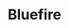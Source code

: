 ---
title: Bluefire
member_url: https://www.bluefirereader.com/index.html
geographies: ["Worldwide", "USA"]
based: ["USA"]
ig: [""] 
services: 
tags: ["Reading"]
categories: ["Technology providers"]
summary: "the company which is behind Bluefire Reader, a well-known EPUB reader in the USA. Note that for now, Bluefire Reader does not rely on the Readium toolkits and does not support the LCP DRM."
press:
active: true
layout: members
showReadTime: false
showDate: false
permalink: ""
date: 
featureImage: "https://www.bluefirereader.com/images/pasted-svg-72789x9.svg?crc=169982583"
--- 